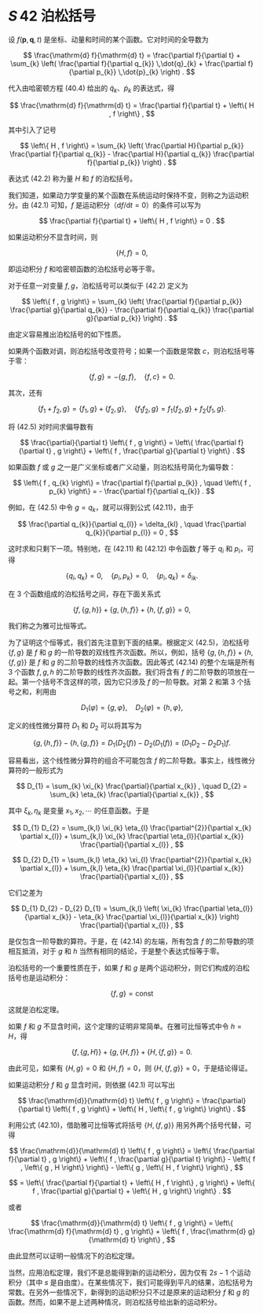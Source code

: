 # $S\,42$ 泊松括号

设 $f(\boldsymbol{p}, \boldsymbol{q}, t)$ 是坐标、动量和时间的某个函数。它对时间的全导数为

$$
\frac{\mathrm{d} f}{\mathrm{d} t} = \frac{\partial f}{\partial t} + \sum_{k} \left( \frac{\partial f}{\partial q_{k}} \,\dot{q}_{k} + \frac{\partial f}{\partial p_{k}} \,\dot{p}_{k} \right) .
$$

代入由哈密顿方程 (40.4) 给出的 $\dot{q}_{k}$、$\dot{p}_{k}$ 的表达式，得

$$
\frac{\mathrm{d} f}{\mathrm{d} t} = \frac{\partial f}{\partial t} + \left\{ H , f \right\} ,
$$

其中引入了记号

$$
\left\{ H , f \right\} = \sum_{k} \left( \frac{\partial H}{\partial p_{k}} \frac{\partial f}{\partial q_{k}} - \frac{\partial H}{\partial q_{k}} \frac{\partial f}{\partial p_{k}} \right) .
$$

表达式 (42.2) 称为量 $H$ 和 $f$ 的泊松括号。

我们知道，如果动力学变量的某个函数在系统运动时保持不变，则称之为运动积分。由 (42.1) 可知，$f$ 是运动积分（$\mathrm{d} f / \mathrm{d} t = 0$）的条件可以写为

$$
\frac{\partial f}{\partial t} + \left\{ H , f \right\} = 0 .
$$

如果运动积分不显含时间，则

$$
\left\{ H , f \right\} = 0 ,
$$

即运动积分 $f$ 和哈密顿函数的泊松括号必等于零。

对于任意一对变量 $f, g$，泊松括号可以类似于 (42.2) 定义为

$$
\left\{ f , g \right\} = \sum_{k} \left( \frac{\partial f}{\partial p_{k}} \frac{\partial g}{\partial q_{k}} - \frac{\partial f}{\partial q_{k}} \frac{\partial g}{\partial p_{k}} \right) .
$$

由定义容易推出泊松括号的如下性质。

如果两个函数对调，则泊松括号改变符号；如果一个函数是常数 $c$，则泊松括号等于零：

$$
\left\{ f , g \right\} = - \left\{ g , f \right\} , \quad \left\{ f , c \right\} = 0 .
$$

其次，还有

$$
\left\{ f_{1} + f_{2} , g \right\} = \left\{ f_{1} , g \right\} + \left\{ f_{2} , g \right\} ,
\quad
\left\{ f_{1} f_{2} , g \right\} = f_{1} \left\{ f_{2} , g \right\} + f_{2} \left\{ f_{1} , g \right\} .
$$

将 (42.5) 对时间求偏导数有

$$
\frac{\partial}{\partial t} \left\{ f , g \right\} = \left\{ \frac{\partial f}{\partial t} , g \right\} + \left\{ f , \frac{\partial g}{\partial t} \right\} .
$$

如果函数 $f$ 或 $g$ 之一是广义坐标或者广义动量，则泊松括号简化为偏导数：

$$
\left\{ f , q_{k} \right\} = \frac{\partial f}{\partial p_{k}} , \quad \left\{ f , p_{k} \right\} = - \frac{\partial f}{\partial q_{k}} .
$$

例如，在 (42.5) 中令 $g = q_{k}$，就可以得到公式 (42.11)，由于

$$
\frac{\partial q_{k}}{\partial q_{l}} = \delta_{kl} , \quad \frac{\partial q_{k}}{\partial p_{l}} = 0 ,
$$

这时求和只剩下一项。特别地，在 (42.11) 和 (42.12) 中令函数 $f$ 等于 $q_{i}$ 和 $p_{i}$，可得

$$
\left\{ q_{i} , q_{k} \right\} = 0 , \quad \left\{ p_{i} , p_{k} \right\} = 0 , \quad \left\{ p_{i} , q_{k} \right\} = \delta_{ik} .
$$

在 3 个函数组成的泊松括号之间，存在下面关系式

$$
\left\{ f , \left\{ g , h \right\} \right\} + \left\{ g , \left\{ h , f \right\} \right\} + \left\{ h , \left\{ f , g \right\} \right\} = 0 ,
$$

我们称之为雅可比恒等式。

为了证明这个恒等式，我们首先注意到下面的结果。根据定义 (42.5)，泊松括号 $\left\{ f , g \right\}$ 是 $f$ 和 $g$ 的一阶导数的双线性齐次函数。所以，例如，括号 $\left\{ g , \left\{ h , f \right\} \right\} + \left\{ h , \left\{ f , g \right\} \right\}$ 是 $f$ 和 $g$ 的二阶导数的线性齐次函数。因此等式 (42.14) 的整个左端是所有 3 个函数 $f, g, h$ 的二阶导数的线性齐次函数。我们将含有 $f$ 的二阶导数的项放在一起。第一个括号不含这样的项，因为它只涉及 $f$ 的一阶导数。对第 2 和第 3 个括号之和，利用由

$$
D_{1}(\varphi) = \left\{ g , \varphi \right\} , \quad D_{2}(\varphi) = \left\{ h , \varphi \right\} ,
$$

定义的线性微分算符 $D_{1}$ 和 $D_{2}$ 可以将其写为

$$
\left\{ g , \left\{ h , f \right\} \right\} - \left\{ h , \left\{ g , f \right\} \right\} = D_{1}\left( D_{2}(f) \right) - D_{2}\left( D_{1}(f) \right) = \big( D_{1} D_{2} - D_{2} D_{1} \big) f .
$$

容易看出，这个线性微分算符的组合不可能包含 $f$ 的二阶导数。事实上，线性微分算符的一般形式为

$$
D_{1} = \sum_{k} \xi_{k} \frac{\partial}{\partial x_{k}} , \quad D_{2} = \sum_{k} \eta_{k} \frac{\partial}{\partial x_{k}} ,
$$

其中 $\xi_{k}, \eta_{k}$ 是变量 $x_{1}, x_{2}, \cdots$ 的任意函数。于是

$$
D_{1} D_{2} = \sum_{k,l} \xi_{k} \eta_{l} \frac{\partial^{2}}{\partial x_{k} \partial x_{l}} + \sum_{k,l} \xi_{k} \frac{\partial \eta_{l}}{\partial x_{k}} \frac{\partial}{\partial x_{l}} ,
$$

$$
D_{2} D_{1} = \sum_{k,l} \eta_{k} \xi_{l} \frac{\partial^{2}}{\partial x_{k} \partial x_{l}} + \sum_{k,l} \eta_{k} \frac{\partial \xi_{l}}{\partial x_{k}} \frac{\partial}{\partial x_{l}} ,
$$

它们之差为

$$
D_{1} D_{2} - D_{2} D_{1} = \sum_{k,l} \left( \xi_{k} \frac{\partial \eta_{l}}{\partial x_{k}} - \eta_{k} \frac{\partial \xi_{l}}{\partial x_{k}} \right) \frac{\partial}{\partial x_{l}} ,
$$

是仅包含一阶导数的算符。于是，在 (42.14) 的左端，所有包含 $f$ 的二阶导数的项相互抵消，对于 $g$ 和 $h$ 当然有相同的结论，于是整个表达式恒等于零。

泊松括号的一个重要性质在于，如果 $f$ 和 $g$ 是两个运动积分，则它们构成的泊松括号也是运动积分：

$$
\left\{ f , g \right\} = \mathrm{const}
$$

这就是泊松定理。

如果 $f$ 和 $g$ 不显含时间，这个定理的证明非常简单。在雅可比恒等式中令 $h = H$，得

$$
\left\{ f , \left\{ g , H \right\} \right\} + \left\{ g , \left\{ H , f \right\} \right\} + \left\{ H , \left\{ f , g \right\} \right\} = 0 .
$$

由此可见，如果有 $\left\{ H , g \right\} = 0$ 和 $\left\{ H , f \right\} = 0$，则 $\left\{ H , \left\{ f , g \right\} \right\} = 0$，于是结论得证。

如果运动积分 $f$ 和 $g$ 显含时间，则依据 (42.1) 可以写出

$$
\frac{\mathrm{d}}{\mathrm{d} t} \left\{ f , g \right\} = \frac{\partial}{\partial t} \left\{ f , g \right\} + \left\{ H , \left\{ f , g \right\} \right\} .
$$

利用公式 (42.10)，借助雅可比恒等式将括号 $\left\{ H , \left\{ f , g \right\} \right\}$ 用另外两个括号代替，可得

$$
\frac{\mathrm{d}}{\mathrm{d} t} \left\{ f , g \right\} = \left\{ \frac{\partial f}{\partial t} , g \right\} + \left\{ f , \frac{\partial g}{\partial t} \right\} - \left\{ f , \left\{ g , H \right\} \right\} - \left\{ g , \left\{ H , f \right\} \right\} ,
$$

$$
= \left\{ \frac{\partial f}{\partial t} + \left\{ H , f \right\} , g \right\} + \left\{ f , \frac{\partial g}{\partial t} + \left\{ H , g \right\} \right\} .
$$

或者

$$
\frac{\mathrm{d}}{\mathrm{d} t} \left\{ f , g \right\} = \left\{ \frac{\mathrm{d} f}{\mathrm{d} t} , g \right\} + \left\{ f , \frac{\mathrm{d} g}{\mathrm{d} t} \right\} ,
$$

由此显然可以证明一般情况下的泊松定理。

当然，应用泊松定理，我们不是总能得到新的运动积分，因为仅有 $2s - 1$ 个运动积分（其中 $s$ 是自由度）。在某些情况下，我们可能得到平凡的结果，泊松括号为常数。在另外一些情况下，新得到的运动积分只不过是原来的运动积分 $f$ 和 $g$ 的函数。然而，如果不是上述两种情况，则泊松括号给出新的运动积分。
